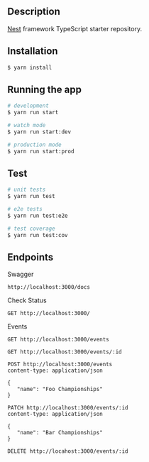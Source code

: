 ## Description

[Nest](https://github.com/nestjs/nest) framework TypeScript starter repository.

## Installation

```bash
$ yarn install
```

## Running the app

```bash
# development
$ yarn run start

# watch mode
$ yarn run start:dev

# production mode
$ yarn run start:prod
```

## Test

```bash
# unit tests
$ yarn run test

# e2e tests
$ yarn run test:e2e

# test coverage
$ yarn run test:cov
```

## Endpoints

Swagger

```
http://localhost:3000/docs
```

Check Status

```
GET http://localhost:3000/
```

Events

```
GET http://localhost:3000/events
```

```
GET http://localhost:3000/events/:id
```

```
POST http://localhost:3000/events
content-type: application/json

{
   "name": "Foo Championships"
}
```

```
PATCH http://localhost:3000/events/:id
content-type: application/json

{
   "name": "Bar Championships"
}
```

```
DELETE http://locahost:3000/events/:id
```
